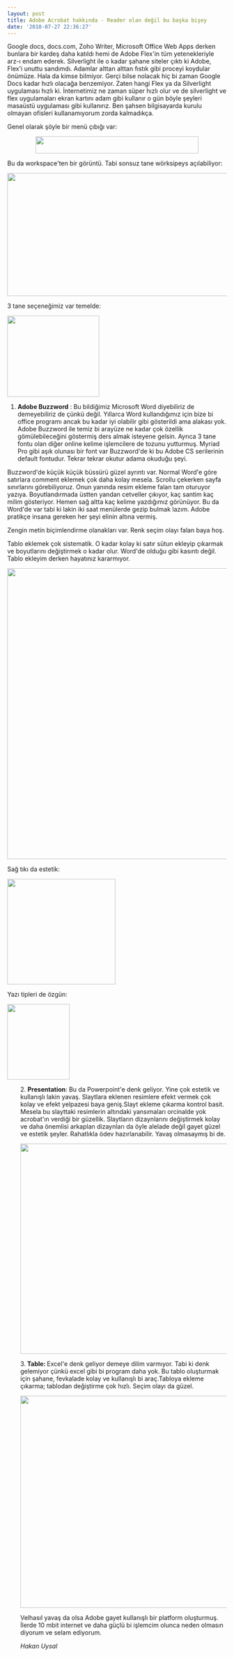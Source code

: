 ```yaml
---
layout: post
title: Adobe Acrobat hakkında - Reader olan değil bu başka bişey
date: '2010-07-27 22:36:27'
---
```


Google docs, docs.com, Zoho Writer, Microsoft Office Web Apps derken bunlara bir kardeş daha katıldı hemi de Adobe Flex'in tüm yetenekleriyle arz-ı endam ederek. Silverlight ile o kadar şahane siteler çıktı ki Adobe, Flex'i unuttu sandımdı. Adamlar alttan alttan fıstık gibi proceyi koydular önümüze. Hala da kimse bilmiyor. Gerçi bilse nolacak hiç bi zaman Google Docs kadar hızlı olacağa benzemiyor. Zaten hangi Flex ya da Silverlight uygulaması hızlı ki. İnternetimiz ne zaman süper hızlı olur ve de silverlight ve flex uygulamaları ekran kartını adam gibi kullanır o gün böyle şeyleri masaüstü uygulaması gibi kullanırız. Ben şahsen bilgisayarda kurulu olmayan ofisleri kullanamıyorum zorda kalmadıkça.

Genel olarak şöyle bir menü çıbığı var:
<p style="text-align: center;"><a href="http://devdala.files.wordpress.com/2010/07/1.jpg"><img class="aligncenter" src="http://devdala.files.wordpress.com/2010/07/1.jpg" alt="" width="374" height="39" /></a></p>
Bu da workspace'ten bir görüntü. Tabi sonsuz tane wörksipeys açılabiliyor:

<a href="http://devdala.files.wordpress.com/2010/07/2.jpg"><img class="aligncenter" src="http://devdala.files.wordpress.com/2010/07/2.jpg" alt="" width="741" height="282" /></a>

3 tane seçeneğimiz var temelde:

<a href="http://devdala.files.wordpress.com/2010/07/3.jpg"><img class="alignnone" src="http://devdala.files.wordpress.com/2010/07/3.jpg" alt="" width="211" height="186" /></a>
<ol type="1">
	<li><strong>Adobe      Buzzword</strong> : Bu bildiğimiz Microsoft Word diyebiliriz de demeyebiliriz de      çünkü değil. Yıllarca Word kullandığımız için bize bi office programı      ancak bu kadar iyi olabilir gibi gösterildi ama alakası yok. Adobe      Buzzword ile temiz bi arayüze ne kadar çok özellik gömülebileceğini      göstermiş ders almak isteyene gelsin. Ayrıca 3 tane fontu olan diğer      online kelime işlemcilere de tozunu yutturmuş. Myriad Pro gibi aşık      olunası bir font var Buzzword'de ki bu Adobe CS serilerinin default      fontudur. Tekrar tekrar okutur adama okuduğu şeyi.</li>
</ol>
Buzzword'de küçük küçük büssürü güzel ayrıntı var. Normal Word'e göre satırlara comment eklemek çok daha kolay mesela. Scrollu çekerken sayfa sınırlarını görebiliyoruz. Onun yanında resim ekleme falan tam oturuyor yazıya. Boyutlandırmada üstten yandan cetveller çıkıyor, kaç santim kaç milim gösteriyor. Hemen sağ altta kaç kelime yazdığımız görünüyor. Bu da Word'de var tabi ki lakin iki saat menülerde gezip bulmak lazım. Adobe pratikçe insana gereken her şeyi elinin altına vermiş.

Zengin metin biçimlendirme olanakları var. Renk seçim olayı falan baya hoş.

Tablo eklemek çok sistematik. O kadar kolay ki satır sütun ekleyip çıkarmak ve boyutlarını değiştirmek o kadar olur. Word'de olduğu gibi kasıntı değil. Tablo ekleyim derken hayatınız kararmıyor.

<a href="http://devdala.files.wordpress.com/2010/07/5.jpg"></a><a href="http://devdala.files.wordpress.com/2010/07/51.jpg"><img class="aligncenter" src="http://devdala.files.wordpress.com/2010/07/51.jpg" alt="" width="621" height="667" /></a>

Sağ tıkı da estetik:

<a href="http://devdala.files.wordpress.com/2010/07/4.jpg"><img class="alignleft" src="http://devdala.files.wordpress.com/2010/07/4.jpg" alt="" width="248" height="242" /></a>

Yazı tipleri de özgün:

<a href="http://devdala.files.wordpress.com/2010/07/14.jpg"><img class="alignleft" src="http://devdala.files.wordpress.com/2010/07/14.jpg" alt="" width="143" height="173" /></a>
<p style="padding-left: 30px;">2. <strong>Presentation</strong>: Bu da Powerpoint'e denk geliyor. Yine çok estetik ve kullanışlı lakin yavaş. Slaytlara eklenen resimlere efekt vermek çok kolay ve efekt yelpazesi baya geniş.Slayt ekleme çıkarma kontrol basit. Mesela bu slayttaki resimlerin altındaki yansımaları orcinalde yok acrobat'ın verdiği bir güzellik. Slaytların dizaynlarını değiştirmek kolay ve daha önemlisi arkaplan dizaynları da öyle alelade değil gayet güzel ve estetik şeyler. Rahatlıkla ödev hazırlanabilir. Yavaş olmasaymış bi de.</p>
<p style="padding-left: 30px;"></p>
<p style="padding-left: 30px;"><a href="http://devdala.files.wordpress.com/2010/07/15.jpg"><img class="aligncenter" src="http://devdala.files.wordpress.com/2010/07/15.jpg" alt="" width="732" height="482" /></a></p>
<p style="padding-left: 30px;"></p>
<p style="padding-left: 30px;">3.<strong> Table: </strong>Excel'e denk geliyor demeye dilim varmıyor. Tabi ki denk gelemiyor çünkü excel gibi bi program daha yok. Bu tablo oluşturmak için şahane, fevkalade kolay ve kullanışlı bi araç.Tabloya ekleme çıkarma; tablodan değiştirme çok hızlı. Seçim olayı da güzel.</p>
<p style="padding-left: 30px;"><a href="http://devdala.files.wordpress.com/2010/07/16.jpg"><img class="aligncenter" src="http://devdala.files.wordpress.com/2010/07/16.jpg" alt="" width="738" height="486" /></a></p>
<p style="padding-left: 30px;">Velhasıl yavaş da olsa Adobe gayet kullanışlı bir platform oluşturmuş. İlerde 10 mbit internet ve daha güçlü bi işlemcim olunca neden olmasın diyorum ve selam ediyorum.</p>
<p style="padding-left: 30px;"><em>Hakan Uysal</em></p>